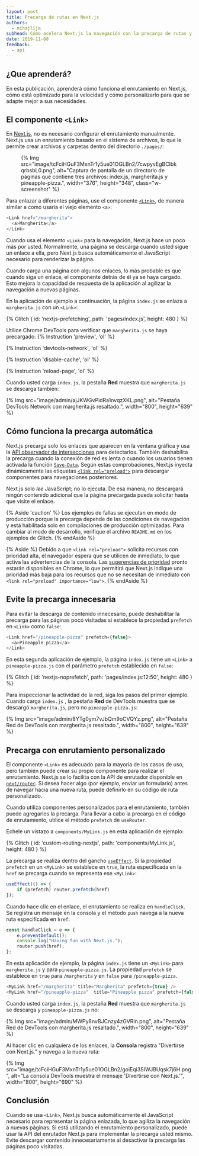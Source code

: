 ```yaml
---
layout: post
title: Precarga de rutas en Next.js
authors:
  - mihajlija
subhead: Cómo acelera Next.js la navegación con la precarga de rutas y cómo personalizarla.
date: 2019-11-08
feedback:
  - api
---
```


## ¿Que aprenderá?

En esta publicación, aprenderá cómo funciona el enrutamiento en Next.js, cómo está optimizado para la velocidad y cómo personalizarlo para que se adapte mejor a sus necesidades.

## El componente `<Link>`

En [Next.js](https://nextjs.org/), no es necesario configurar el enrutamiento manualmente. Next.js usa un enrutamiento basado en el sistema de archivos, lo que le permite crear archivos y carpetas dentro del directorio `./pages/`:

<figure class="w-figure">{% Img src="image/tcFciHGuF3MxnTr1y5ue01OGLBn2/7cwpyvEgBCIbkqrbsbL0.png", alt="Captura de pantalla de un directorio de páginas que contiene tres archivos: index.js, margherita.js y pineapple-pizza.",  width="376", height="348", class="w-screenshot" %}</figure>

Para enlazar a diferentes páginas, use el componente [`<Link>`](https://nextjs.org/docs/api-reference/next/link), de manera similar a como usaría el viejo elemento `<a>`:

```js
<Link href="/margherita">
  <a>Margherita</a>
</Link>
```

Cuando usa el elemento `<Link>` para la navegación, Next.js hace un poco más por usted. Normalmente, una página se descarga cuando usted sigue un enlace a ella, pero Next.js busca automáticamente el JavaScript necesario para renderizar la página.

Cuando carga una página con algunos enlaces, lo más probable es que cuando siga un enlace, el componente detrás de él ya se haya cargado. Esto mejora la capacidad de respuesta de la aplicación al agilizar la navegación a nuevas páginas.

En la aplicación de ejemplo a continuación, la página `index.js` se enlaza a `margherita.js` con un `<Link>`:

{% Glitch { id: 'nextjs-prefetching', path: 'pages/index.js', height: 480 } %}

Utilice Chrome DevTools para verificar que `margherita.js` se haya precargado: {% Instruction 'preview', 'ol' %}

{% Instruction 'devtools-network', 'ol' %}

{% Instruction 'disable-cache', 'ol' %}

{% Instruction 'reload-page', 'ol' %}

Cuando usted carga `index.js`, la pestaña **Red** muestra que `margherita.js` se descarga también:

{% Img src="image/admin/ajJKWGvPidRa1nvqzXKL.png", alt="Pestaña DevTools Network con margherita.js resaltado.", width="800", height="639" %}

## Cómo funciona la precarga automática

Next.js precarga solo los enlaces que aparecen en la ventana gráfica y usa la [API observador de intersecciones](https://developer.mozilla.org/docs/Web/API/Intersection_Observer_API) para detectarlos. También deshabilita la precarga cuando la conexión de red es lenta o cuando los usuarios tienen activada la función [`Save-Data`](https://developer.mozilla.org/docs/Web/HTTP/Headers/Save-Data). Según estas comprobaciones, Next.js inyecta dinámicamente las etiquetas [`<link rel="preload">`](/preload-critical-assets/) para descargar componentes para navegaciones posteriores.

Next.js solo *lee* JavaScript; no lo ejecuta. De esa manera, no descargará ningún contenido adicional que la página precargada pueda solicitar hasta que visite el enlace.

{% Aside 'caution' %} Los ejemplos de fallas se ejecutan en modo de producción porque la precarga depende de las condiciones de navegación y está habilitada solo en compilaciones de producción optimizadas. Para cambiar al modo de desarrollo, verifique el archivo `README.md` en los ejemplos de Glitch. {% endAside %}

{% Aside %} Debido a que `<link rel="preload">` solicita recursos con prioridad alta, el navegador espera que se utilicen de inmediato, lo que activa las advertencias de la consola. Las [sugerencias de prioridad](https://developers.google.com/web/updates/2019/02/priority-hints) pronto estarán disponibles en Chrome, lo que permitirá que Next.js indique una prioridad más baja para los recursos que no se necesitan de inmediato con `<link rel="preload" importance="low">`. {% endAside %}

## Evite la precarga innecesaria

Para evitar la descarga de contenido innecesario, puede deshabilitar la precarga para las páginas poco visitadas si establece la propiedad `prefetch` en `<Link>` como `false`:

```js
<Link href="/pineapple-pizza" prefetch={false}>
  <a>Pineapple pizza</a>
</Link>
```

En esta segunda aplicación de ejemplo, la página `index.js` tiene un `<Link>` a `pineapple-pizza.js` con el parámetro `prefetch` establecido en `false`:

{% Glitch { id: 'nextjs-noprefetch', path: 'pages/index.js:12:50', height: 480 } %}

Para inspeccionar la actividad de la red, siga los pasos del primer ejemplo. Cuando carga `index.js` , la pestaña **Red** de DevTools muestra que se descargó  `margherita.js`, pero no `pineapple-pizza.js`:

{% Img src="image/admin/8YTg0ym7vJbQm9oCVQYz.png", alt="Pestaña Red de DevTools con margherita.js resaltado.", width="800", height="639" %}

## Precarga con enrutamiento personalizado

El componente `<Link>` es adecuado para la mayoría de los casos de uso, pero también puede crear su propio componente para realizar el enrutamiento. Next.js se lo facilita con la API de enrutador disponible en [`next/router`](https://nextjs.org/docs/api-reference/next/router#userouter). Si desea hacer algo (por ejemplo, enviar un formulario) antes de navegar hacia una nueva ruta, puede definirlo en su código de ruta personalizado.

Cuando utiliza componentes personalizados para el enrutamiento, también puede agregarles la precarga. Para llevar a cabo la precarga en el código de enrutamiento, utilice el método `prefetch` de `useRouter`.

Échele un vistazo a `components/MyLink.js` en esta aplicación de ejemplo:

{% Glitch { id: 'custom-routing-nextjs', path: 'components/MyLink.js', height: 480 } %}

La precarga se realiza dentro del gancho [`useEffect`](https://reactjs.org/docs/hooks-effect.html). Si la propiedad `prefetch` en un `<MyLink>` se establece en `true`, la ruta especificada en la `href` se precarga cuando se representa ese `<MyLink>`:

```js
useEffect(() => {
    if (prefetch) router.prefetch(href)
});
```

Cuando hace clic en el enlace, el enrutamiento se realiza en `handleClick`. Se registra un mensaje en la consola y el método `push` navega a la nueva ruta especificada en `href`:

```js
const handleClick = e => {
    e.preventDefault();
    console.log("Having fun with Next.js.");
    router.push(href);
};

```

En esta aplicación de ejemplo, la página `index.js` tiene un `<MyLink>` para `margherita.js` y para `pineapple-pizza.js`. La propiedad `prefetch` se establece en `true` para `/margherita` y en `false` para `/pineapple-pizza`.

```js
<MyLink href="/margherita" title="Margherita" prefetch={true} />
<MyLink href="/pineapple-pizza"  title="Pineapple pizza" prefetch={false} />
```

Cuando usted carga `index.js`, la pestaña **Red** muestra que `margherita.js` se descarga y `pineapple-pizza.js` no:

{% Img src="image/admin/MWPy8nvBJCnzy4zGVRln.png", alt="Pestaña Red de DevTools con margherita.js resaltado.", width="800", height="639" %}

Al hacer clic en cualquiera de los enlaces, la **Consola** registra "Divertirse con Next.js." y navega a la nueva ruta:

{% Img src="image/tcFciHGuF3MxnTr1y5ue01OGLBn2/goiEqi3SIWJBUqsk7j6H.png", alt="La consola DevTools muestra el mensaje 'Divertirse con Next.js.'", width="800", height="690" %}

## Conclusión

Cuando se usa `<Link>`, Next.js busca automáticamente el JavaScript necesario para representar la página enlazada, lo que agiliza la navegación a nuevas páginas. Si está utilizando el enrutamiento personalizado, puede usar la API del enrutador Next.js para implementar la precarga usted mismo. Evite descargar contenido innecesariamente al desactivar la precarga las páginas poco visitadas.
